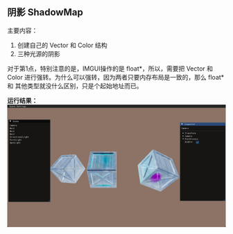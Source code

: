 ## 阴影 ShadowMap

主要内容：
1. 创建自己的 Vector 和 Color 结构 
2. 三种光源的阴影

对于第1点，特别注意的是，IMGUI操作的是 float*，所以，需要把 Vector 和 Color 进行强转。为什么可以强转，因为两者只要内存布局是一致的，那么 float* 和 其他类型就没什么区别，只是个起始地址而已。



**运行结果：**
![](../Versions/Assets/v0.11_result.png)
